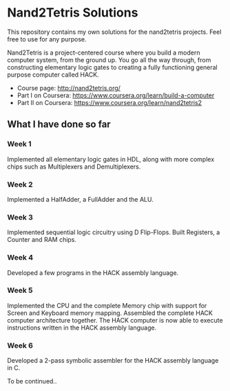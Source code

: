 # Nand2Tetris Solutions

This repository contains my own solutions for the nand2tetris projects. Feel free to use for any purpose.

Nand2Tetris is a project-centered course where you build a modern computer system, from the ground up. You go all the way through, from constructing elementary logic gates to creating a fully functioning general purpose computer called HACK.

* Course page: http://nand2tetris.org/
* Part I on Coursera: https://www.coursera.org/learn/build-a-computer
* Part II on Coursera: https://www.coursera.org/learn/nand2tetris2


## What I have done so far

### Week 1

Implemented all elementary logic gates in HDL, along with more complex chips such as Multiplexers and Demultiplexers.

### Week 2

Implemented a HalfAdder, a FullAdder and the ALU.

### Week 3

Implemented sequential logic circuitry using D Flip-Flops. Built Registers, a Counter and RAM chips.

### Week 4

Developed a few programs in the HACK assembly language.

### Week 5

Implemented the CPU and the complete Memory chip with support for Screen and Keyboard memory mapping. Assembled the complete HACK computer architecture together. The HACK computer is now able to execute instructions written in the HACK assembly language.

### Week 6

Developed a 2-pass symbolic assembler for the HACK assembly language in C.

To be continued..

